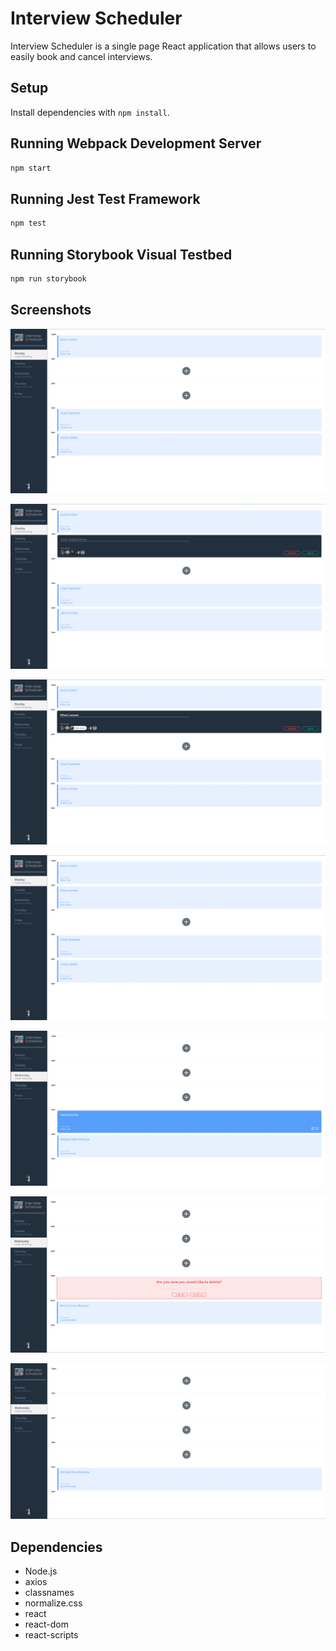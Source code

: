 # Interview Scheduler

Interview Scheduler is a single page React application that allows users to easily book and cancel interviews.

## Setup

Install dependencies with `npm install`.

## Running Webpack Development Server

```sh
npm start
```

## Running Jest Test Framework

```sh
npm test
```

## Running Storybook Visual Testbed

```sh
npm run storybook
```

## Screenshots
!["Default landing page with example data"](https://github.com/ethanloewen/scheduler/blob/master/docs/default_interview_scheduler.png?raw=true)

!["Creating a new appointment"](https://github.com/ethanloewen/scheduler/blob/master/docs/blank_form_interview_scheduler.png?raw=true)

!["Filling out the new appointment form"](https://github.com/ethanloewen/scheduler/blob/master/docs/filled_out_form_interview_scheduler.png?raw=true)

!["The new appointment has been added"](https://github.com/ethanloewen/scheduler/blob/master/docs/new_interview_interview_scheduler.png?raw=true)

!["Hovering an appointment highlights it and shows edit/delete buttons"](https://github.com/ethanloewen/scheduler/blob/master/docs/interview_hover_interview_scheduler.png?raw=true)

!["Clicking on the trashcan icon shows a confirmation prompt"](https://github.com/ethanloewen/scheduler/blob/master/docs/confirm_interview_scheduler.png?raw=true)

!["Clicking 'Confirm' deletes the appointment"](https://github.com/ethanloewen/scheduler/blob/master/docs/final_interview_scheduler.png?raw=true)

## Dependencies

- Node.js
- axios
- classnames
- normalize.css
- react
- react-dom
- react-scripts
